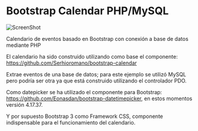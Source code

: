 # Bootstrap Calendar PHP/MySQL

![ScreenShot](https://github.com/xavierocampos/bootstrap-calendar-php-mysql/blob/master/screenshot.png)

Calendario de eventos basado en Bootstrap con conexión a base de datos mediante PHP

El calendario ha sido construido utilizando como base el componente: https://github.com/Serhioromano/bootstrap-calendar

Extrae eventos de una base de datos; para este ejemplo se utilizó MySQL pero podría ser otra ya que está construido utilizando el controlador PDO.

Como datepicker se ha utilizado el componente para Bootstrap: https://github.com/Eonasdan/bootstrap-datetimepicker, en estos momentos versión 4.17.37.

Y por supuesto Bootstrap 3 como Framework CSS, componente indispensable para el funcionamiento del calendario.
